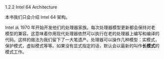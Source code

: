 1.2.2 Intel 64 Architecture

本书我们只会介绍 Intel 64 架构。

Intel 从 1970 年开始开发他们的处理器家族。每次处理器模型更新都会保持对老模型的兼容。这意味着你用现代处理器依然可以执行在老的处理器上编写和编译的代码。这样的做法为我们留下了一大笔遗产。处理器可以操作几种模型：实模式，保护模式，虚拟模式等等。如果没有显式指定的话，默认会以最新的叫作**长模式**的模式工作。

